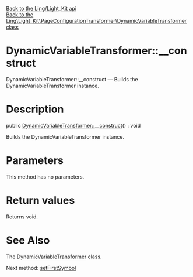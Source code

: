 [Back to the Ling/Light_Kit api](https://github.com/lingtalfi/Light_Kit/blob/master/doc/api/Ling/Light_Kit.md)<br>
[Back to the Ling\Light_Kit\PageConfigurationTransformer\DynamicVariableTransformer class](https://github.com/lingtalfi/Light_Kit/blob/master/doc/api/Ling/Light_Kit/PageConfigurationTransformer/DynamicVariableTransformer.md)


DynamicVariableTransformer::__construct
================



DynamicVariableTransformer::__construct — Builds the DynamicVariableTransformer instance.




Description
================


public [DynamicVariableTransformer::__construct](https://github.com/lingtalfi/Light_Kit/blob/master/doc/api/Ling/Light_Kit/PageConfigurationTransformer/DynamicVariableTransformer/__construct.md)() : void




Builds the DynamicVariableTransformer instance.




Parameters
================

This method has no parameters.


Return values
================

Returns void.








See Also
================

The [DynamicVariableTransformer](https://github.com/lingtalfi/Light_Kit/blob/master/doc/api/Ling/Light_Kit/PageConfigurationTransformer/DynamicVariableTransformer.md) class.

Next method: [setFirstSymbol](https://github.com/lingtalfi/Light_Kit/blob/master/doc/api/Ling/Light_Kit/PageConfigurationTransformer/DynamicVariableTransformer/setFirstSymbol.md)<br>

